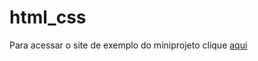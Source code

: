 # html_css
 
Para acessar o site de exemplo do miniprojeto clique <a href="https://macielaraujo.github.io/html_css/vscode/miniprojeto/index.html">aqui</a>
